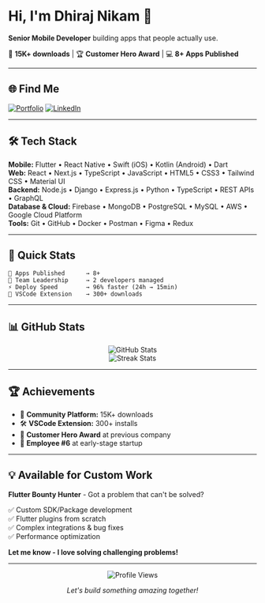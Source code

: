 # Hi, I'm Dhiraj Nikam 👋

**Senior Mobile Developer** building apps that people actually use.

🚀 **15K+ downloads** | 🏆 **Customer Hero Award** | 💻 **8+ Apps Published**

---

## 🌐 Find Me

[![Portfolio](https://img.shields.io/badge/🌐_Portfolio-Visit_My_Website-blue?style=for-the-badge)](https://monumental-brigadeiros-49e79d.netlify.app/)
[![LinkedIn](https://img.shields.io/badge/LinkedIn-Connect-0077B5?style=for-the-badge&logo=linkedin)](https://linkedin.com/in/dhiraj-nikam-b93028b7)

---

## 🛠️ Tech Stack

**Mobile:** Flutter • React Native • Swift (iOS) • Kotlin (Android) • Dart<br>
**Web:** React • Next.js • TypeScript • JavaScript • HTML5 • CSS3 • Tailwind CSS • Material UI<br>
**Backend:** Node.js • Django • Express.js • Python • TypeScript • REST APIs • GraphQL<br>
**Database & Cloud:** Firebase • MongoDB • PostgreSQL • MySQL • AWS • Google Cloud Platform<br>
**Tools:** Git • GitHub • Docker • Postman • Figma • Redux

---

## 🎯 Quick Stats

```
📱 Apps Published      → 8+
👥 Team Leadership     → 2 developers managed
⚡ Deploy Speed        → 96% faster (24h → 15min)
🔧 VSCode Extension    → 300+ downloads
```

---

## 📊 GitHub Stats

<p align="center">
  <img src="https://github-readme-stats.vercel.app/api?username=dhirajnikam&theme=tokyonight&hide_border=true&include_all_commits=true&count_private=true" alt="GitHub Stats" />
  <br/>
  <img src="https://github-readme-streak-stats.herokuapp.com/?user=dhirajnikam&theme=tokyonight&hide_border=true" alt="Streak Stats" />
</p>

---

## 🏆 Achievements

- 🌙 **Community Platform:** 15K+ downloads
- 🛠️ **VSCode Extension:** 300+ installs
- 👔 **Customer Hero Award** at previous company
- 🚀 **Employee #6** at early-stage startup

---

## 💡 Available for Custom Work

**Flutter Bounty Hunter** - Got a problem that can't be solved?

✅ Custom SDK/Package development  
✅ Flutter plugins from scratch  
✅ Complex integrations & bug fixes  
✅ Performance optimization

**Let me know - I love solving challenging problems!**

---

<p align="center">
  <img src="https://komarev.com/ghpvc/?username=dhirajnikam&color=blueviolet&style=flat-square&label=Profile+Views" alt="Profile Views" />
</p>

<p align="center">
  <i>Let's build something amazing together!</i>
</p>
